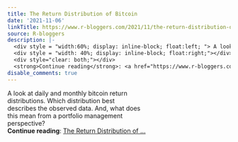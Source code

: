 ```yaml
---
title: The Return Distribution of Bitcoin
date: '2021-11-06'
linkTitle: https://www.r-bloggers.com/2021/11/the-return-distribution-of-bitcoin/
source: R-bloggers
description: |-
  <div style = "width:60%; display: inline-block; float:left; "> A look at daily and monthly bitcoin return distributions. Which distribution best describes the observed data. And, what does this mean from a portfolio management perspective?</div>
  <div style = "width: 40%; display: inline-block; float:right;"></div>
  <div style="clear: both;"></div>
  <strong>Continue reading</strong>: <a href="https://www.r-bloggers.com/2021/11/the-return-distribution-of-bitcoin/">The Return Distribution of ...
disable_comments: true
---
```

<div style = "width:60%; display: inline-block; float:left; "> A look at daily and monthly bitcoin return distributions. Which distribution best describes the observed data. And, what does this mean from a portfolio management perspective?</div>
<div style = "width: 40%; display: inline-block; float:right;"></div>
<div style="clear: both;"></div>
<strong>Continue reading</strong>: <a href="https://www.r-bloggers.com/2021/11/the-return-distribution-of-bitcoin/">The Return Distribution of ...